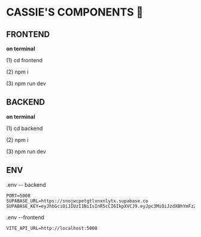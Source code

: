 # CASSIE'S COMPONENTS 🌷 #

## FRONTEND ##
**on terminal**

(1) cd frontend

(2) npm i

(3) npm run dev

## BACKEND ##
**on terminal**

(1) cd backend

(2) npm i

(3) npm run dev

## ENV ##
.env -- backend
```
PORT=5000
SUPABASE_URL=https://snojwcpetgtlvnxnlytx.supabase.co
SUPABASE_KEY=eyJhbGciOiJIUzI1NiIsInR5cCI6IkpXVCJ9.eyJpc3MiOiJzdXBhYmFzZSIsInJlZiI6InNub2p3Y3BldGd0bHZueG5seXR4Iiwicm9sZSI6ImFub24iLCJpYXQiOjE3NDA5ODYzMzksImV4cCI6MjA1NjU2MjMzOX0.VOwVG8PtqNofQzl4_DiI0UCgv_evkYTtHct8Dt6zqxw
```

.env --frontend
```
VITE_API_URL=http://localhost:5000
```
